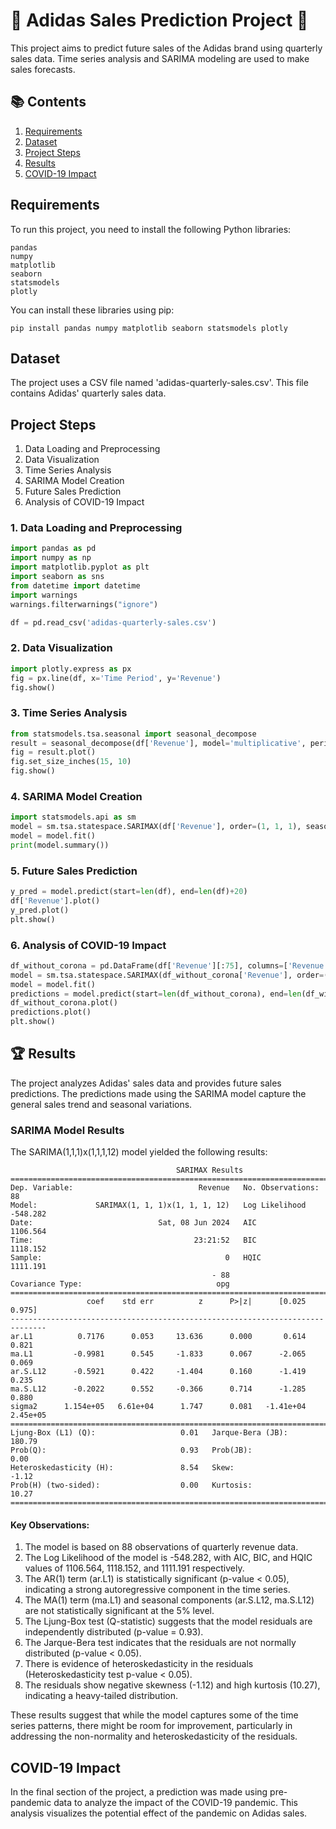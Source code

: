 # 👟 Adidas Sales Prediction Project 👟

This project aims to predict future sales of the Adidas brand using quarterly sales data. Time series analysis and SARIMA modeling are used to make sales forecasts.

## 📚 Contents

1. [Requirements](#requirements)
2. [Dataset](#dataset)
3. [Project Steps](#project-steps)
4. [Results](#results)
5. [COVID-19 Impact](#covid-19-impact)

## Requirements

To run this project, you need to install the following Python libraries:

```
pandas
numpy
matplotlib
seaborn
statsmodels
plotly
```

You can install these libraries using pip:

```
pip install pandas numpy matplotlib seaborn statsmodels plotly
```

## Dataset

The project uses a CSV file named 'adidas-quarterly-sales.csv'. This file contains Adidas' quarterly sales data.

## Project Steps

1. Data Loading and Preprocessing
2. Data Visualization
3. Time Series Analysis
4. SARIMA Model Creation
5. Future Sales Prediction
6. Analysis of COVID-19 Impact

### 1. Data Loading and Preprocessing

```python
import pandas as pd
import numpy as np
import matplotlib.pyplot as plt
import seaborn as sns
from datetime import datetime
import warnings
warnings.filterwarnings("ignore")

df = pd.read_csv('adidas-quarterly-sales.csv')
```

### 2. Data Visualization

```python
import plotly.express as px
fig = px.line(df, x='Time Period', y='Revenue')
fig.show()
```

### 3. Time Series Analysis

```python
from statsmodels.tsa.seasonal import seasonal_decompose
result = seasonal_decompose(df['Revenue'], model='multiplicative', period=30)
fig = result.plot()
fig.set_size_inches(15, 10)
fig.show()
```

### 4. SARIMA Model Creation

```python
import statsmodels.api as sm
model = sm.tsa.statespace.SARIMAX(df['Revenue'], order=(1, 1, 1), seasonal_order=(1, 1, 1, 12))
model = model.fit()
print(model.summary())
```

### 5. Future Sales Prediction

```python
y_pred = model.predict(start=len(df), end=len(df)+20)
df['Revenue'].plot()
y_pred.plot()
plt.show()
```

### 6. Analysis of COVID-19 Impact

```python
df_without_corona = pd.DataFrame(df['Revenue'][:75], columns=['Revenue'])
model = sm.tsa.statespace.SARIMAX(df_without_corona['Revenue'], order=(1, 1, 1), seasonal_order=(1, 1, 1, 12))
model = model.fit()
predictions = model.predict(start=len(df_without_corona), end=len(df_without_corona)+20)
df_without_corona.plot()
predictions.plot()
plt.show()
```

## 🏆 Results

The project analyzes Adidas' sales data and provides future sales predictions. The predictions made using the SARIMA model capture the general sales trend and seasonal variations.

### SARIMA Model Results

The SARIMA(1,1,1)x(1,1,1,12) model yielded the following results:

```
                                     SARIMAX Results                                      
==========================================================================================
Dep. Variable:                            Revenue   No. Observations:                   88
Model:             SARIMAX(1, 1, 1)x(1, 1, 1, 12)   Log Likelihood                -548.282
Date:                            Sat, 08 Jun 2024   AIC                           1106.564
Time:                                    23:21:52   BIC                           1118.152
Sample:                                         0   HQIC                          1111.191
                                             - 88                                         
Covariance Type:                              opg                                         
==============================================================================
                 coef    std err          z      P>|z|      [0.025      0.975]
------------------------------------------------------------------------------
ar.L1          0.7176      0.053     13.636      0.000       0.614       0.821
ma.L1         -0.9981      0.545     -1.833      0.067      -2.065       0.069
ar.S.L12      -0.5921      0.422     -1.404      0.160      -1.419       0.235
ma.S.L12      -0.2022      0.552     -0.366      0.714      -1.285       0.880
sigma2      1.154e+05   6.61e+04      1.747      0.081   -1.41e+04    2.45e+05
===================================================================================
Ljung-Box (L1) (Q):                   0.01   Jarque-Bera (JB):               180.79
Prob(Q):                              0.93   Prob(JB):                         0.00
Heteroskedasticity (H):               8.54   Skew:                            -1.12
Prob(H) (two-sided):                  0.00   Kurtosis:                        10.27
===================================================================================
```

#### Key Observations:

1. The model is based on 88 observations of quarterly revenue data.
2. The Log Likelihood of the model is -548.282, with AIC, BIC, and HQIC values of 1106.564, 1118.152, and 1111.191 respectively.
3. The AR(1) term (ar.L1) is statistically significant (p-value < 0.05), indicating a strong autoregressive component in the time series.
4. The MA(1) term (ma.L1) and seasonal components (ar.S.L12, ma.S.L12) are not statistically significant at the 5% level.
5. The Ljung-Box test (Q-statistic) suggests that the model residuals are independently distributed (p-value = 0.93).
6. The Jarque-Bera test indicates that the residuals are not normally distributed (p-value < 0.05).
7. There is evidence of heteroskedasticity in the residuals (Heteroskedasticity test p-value < 0.05).
8. The residuals show negative skewness (-1.12) and high kurtosis (10.27), indicating a heavy-tailed distribution.

These results suggest that while the model captures some of the time series patterns, there might be room for improvement, particularly in addressing the non-normality and heteroskedasticity of the residuals.



## COVID-19 Impact

In the final section of the project, a prediction was made using pre-pandemic data to analyze the impact of the COVID-19 pandemic. This analysis visualizes the potential effect of the pandemic on Adidas sales.

